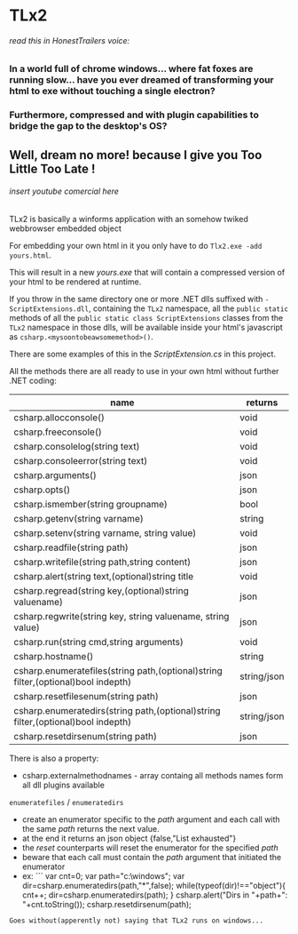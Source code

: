# TLx2

###### *read this in HonestTrailers voice:*
### In a world full of chrome windows... where fat foxes are running slow... have you ever dreamed of transforming your html to exe without touching a single electron?
### Furthermore, compressed and with plugin capabilities to bridge the gap to the desktop's OS?
## Well, dream no more! because I give you **Too Little Too Late** !
###### *insert youtube comercial here*

TLx2 is basically a winforms application with an somehow twiked webbrowser embedded object

For embedding your own html in it you only have to do `Tlx2.exe -add yours.html`.

This will result in a new *yours.exe* that will contain a compressed version of your html to be rendered at runtime.

If you throw in the same directory one or more .NET dlls suffixed with `-ScriptExtensions.dll`, containing the `TLx2` namespace, all the `public static` methods of all the `public static class ScriptExtensions` classes from the `TLx2` namespace in those dlls, will be available inside your html's javascript as `csharp.<mysoontobeawsomemethod>()`.

There are some examples of this in the *ScriptExtension.cs* in this project.

All the methods there are all ready to use in your own html without further .NET coding:

|name|returns|
|---|---|
|csharp.allocconsole()|void|
|csharp.freeconsole()|void|
|csharp.consolelog(string text)|void|
|csharp.consoleerror(string text)|void|
|csharp.arguments()|json|
|csharp.opts()|json|
|csharp.ismember(string groupname)|bool|
|csharp.getenv(string varname)|string|
|csharp.setenv(string varname, string value)|void|
|csharp.readfile(string path)|json|
|csharp.writefile(string path,string content)|json|
|csharp.alert(string text,(optional)string title|void|
|csharp.regread(string key,(optional)string valuename)|json|
|csharp.regwrite(string key, string valuename, string value)|json|
|csharp.run(string cmd,string arguments)|void|
|csharp.hostname()|string|
|csharp.enumeratefiles(string path,(optional)string filter,(optional)bool indepth)|string/json|
|csharp.resetfilesenum(string path)|json|
|csharp.enumeratedirs(string path,(optional)string filter,(optional)bool indepth)|string/json|
|csharp.resetdirsenum(string path)|json|

There is also a property:
- csharp.externalmethodnames - array containg all methods names form all dll plugins available

`enumeratefiles` / `enumeratedirs`
- create an enumerator specific to the *path* argument and each call with the same  *path* returns the next value.
- at the end it returns an json object {false,"List exhausted"}
- the *reset* counterparts will reset the enumerator for the specified *path*
- beware that each call must contain the *path* argument that initiated the enumerator
- ex: ```
    var cnt=0;
    var path="c:\windows";
    var dir=csharp.enumeratedirs(path,"*",false);
    while(typeof(dir)!=="object"){
      cnt++;
      dir=csharp.enumeratedirs(path);
    }
    csharp.alert("Dirs in "+path+": "+cnt.toString());
    csharp.resetdirsenum(path);

```
Goes without(apperently not) saying that TLx2 runs on windows...
